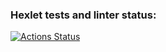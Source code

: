 ### Hexlet tests and linter status:
[![Actions Status](https://github.com/AnnaMozulko/frontend-project-44/workflows/hexlet-check/badge.svg)](https://github.com/AnnaMozulko/frontend-project-44/actions)